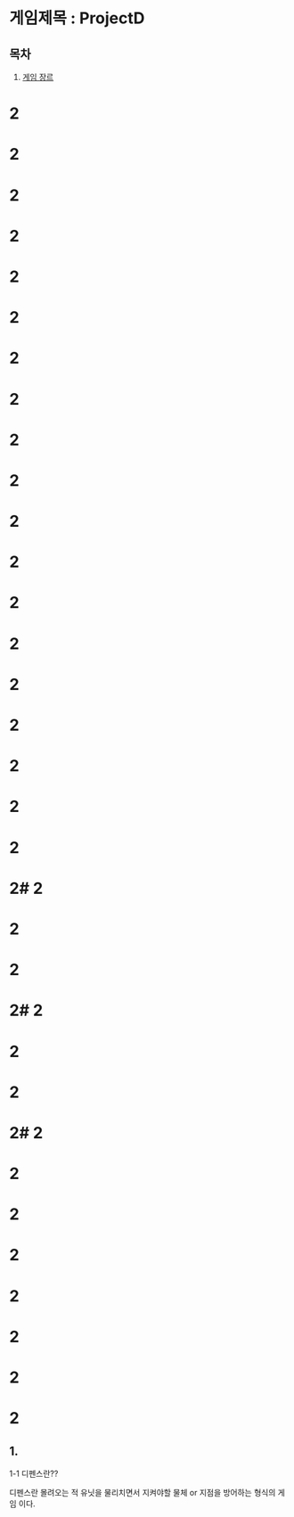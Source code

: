 # 게임제목 : ProjectD
## 목차
1. [게임 장르](#1.)
# 2
# 2
# 2
# 2
# 2
# 2
# 2
# 2

# 2
# 2
# 2
# 2

# 2
# 2
# 2
# 2

# 2
# 2
# 2
# 2# 2
# 2
# 2
# 2# 2
# 2
# 2
# 2# 2
# 2
# 2
# 2



# 2
# 2
# 2
# 2



## 1.
1-1 디펜스란??

디펜스란 몰려오는 적 유닛을 물리치면서 지켜야할 물체 or 지점을 방어하는 형식의 게임 이다.
